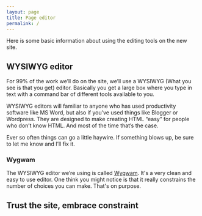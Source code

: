 ```yaml
---
layout: page
title: Page editor
permalink: /
---
```

Here is some basic information about using the editing tools on the new site.

## WYSIWYG editor

For 99% of the work we’ll do on the site, we’ll use a WYSIWYG (What you see is that you get) editor. Basically you get a large box where you type in text with a command bar of different tools available to you. 

WYSIWYG editors will familiar to anyone who has used productivity software like MS Word, but also if you’ve used things like Blogger or Wordpress. They are designed to make creating HTML “easy” for people who don’t know HTML. And most of the time that’s the case.

Ever so often things can go a little haywire. If something blows up, be sure to let me know and I’ll fix it.

### Wygwam

The WYSIWYG editor we’re using is called [Wygwam](http://devot-ee.com/add-ons/wygwam). It's a very clean and easy to use editor. One think you might notice is that it really constrains the number of choices you can make. That's on purpose. 

## Trust the site, embrace constraint